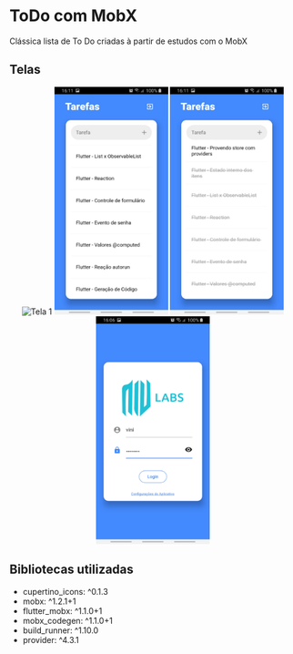 # ToDo com MobX

Clássica lista de To Do criadas à partir de estudos com o MobX

## Telas

<p align="center">
  <img alt="Tela 1" src="./assets/readme/Tela 7.jpeg" height="400px" width="200px" />
  <img alt="Tela 2" src="./assets/readme/Tela 3.jpeg" height="400px" width="200px" />
  <img alt="Tela 3" src="./assets/readme/Tela 4.jpeg" height="400px" width="200px" />
  <img alt="Tela 4" src="./assets/readme/Tela 2.jpeg" height="400px" width="200px" />
</p>

## Bibliotecas utilizadas
 
-  cupertino_icons: ^0.1.3
-  mobx: ^1.2.1+1
-  flutter_mobx: ^1.1.0+1
-  mobx_codegen: ^1.1.0+1
-  build_runner: ^1.10.0
-  provider: ^4.3.1